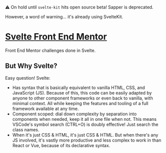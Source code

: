 ⚠ On hold until `svelte-kit` hits open source beta! Sapper is deprecated.

However, a word of warning... it's already using SvelteKit.

# [Svelte Front End Mentor](https://svelte-fm.netlify.app/)

Front End Mentor challenges done in Svelte.

## But Why Svelte?

Easy question! Svelte:

- Has syntax that is basically equivalent to vanilla HTML, CSS, and JavaScript (JS). Because of this, this code can be easily adapted by anyone to other component frameworks or even back to vanilla, with minimal context. All while keeping the features and tooling of a full framework available at any time.
- Component scoped: dial down complexity by separation into components when needed, keep it all in one file when not. This means VSCode's symbol search (CTRL+O) is doubly effective! Just search the class names.
- When it's just CSS & HTML, it's just CSS & HTML. But when there's any JS involved, it's vastly more productive and less complex to work in than React or Vue, because of its declarative syntax.
